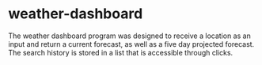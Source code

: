 # weather-dashboard
The weather dashboard program was designed to receive a location as an input and return a current forecast, as well as a five day projected forecast. The search history is stored in a list that is accessible through clicks.